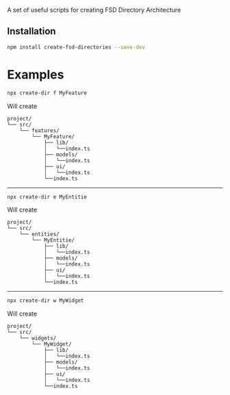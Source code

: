 A set of useful scripts for creating FSD Directory Architecture

## Installation

```bash
npm install create-fsd-directories --save-dev
```

# Examples

```bash
npx create-dir f MyFeature
```

Will create

```
project/
└── src/
    └── features/
        └── MyFeature/
            ├── lib/
            │   └──index.ts
            ├── models/
            │   └──index.ts
            ├── ui/
            │   └──index.ts
            └──index.ts
```

---

```bash
npx create-dir e MyEntitie
```

Will create

```
project/
└── src/
    └── entities/
        └── MyEntitie/
            ├── lib/
            │   └──index.ts
            ├── models/
            │   └──index.ts
            ├── ui/
            │   └──index.ts
            └──index.ts
```

---

```bash
npx create-dir w MyWidget
```

Will create

```
project/
└── src/
    └── widgets/
        └── MyWidget/
            ├── lib/
            │   └──index.ts
            ├── models/
            │   └──index.ts
            ├── ui/
            │   └──index.ts
            └──index.ts
```
